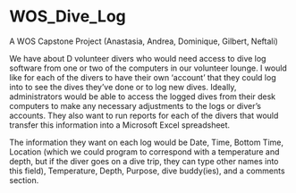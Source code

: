 # WOS_Dive_Log
A WOS Capstone Project (Anastasia, Andrea, Dominique, Gilbert, Neftali)

We have about D volunteer divers who would need access to dive log software from one or two of the computers in our volunteer lounge. I would like for each of the divers to have their own ‘account’ that they could log into to see the dives they’ve done or to log new dives. Ideally, administrators would be able to access the logged dives from their desk computers to make any necessary adjustments to the logs or diver’s accounts. They also want to run reports for each of the divers that would transfer this information into a Microsoft Excel spreadsheet.

The information they want on each log would be Date, Time, Bottom Time, Location (which we could program to correspond with a temperature and depth, but if the diver goes on a dive trip, they can type other names into this field), Temperature, Depth, Purpose, dive buddy(ies), and a comments section.